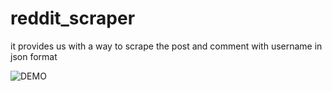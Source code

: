 # reddit_scraper
it provides us with a way to scrape the post and comment with username in json format 

![DEMO](https://github.com/user-attachments/assets/94b0a04b-1ad0-4451-ae24-eb23f306d484)
